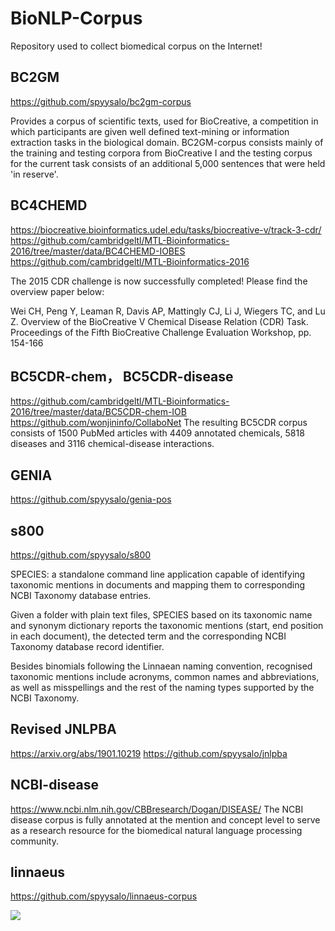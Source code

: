 # BioNLP-Corpus
Repository used to collect biomedical corpus on the Internet!


##  	BC2GM
https://github.com/spyysalo/bc2gm-corpus

Provides a corpus of scientific texts, used for BioCreative, a competition in which participants are given well defined text-mining or information extraction tasks in the biological domain. BC2GM-corpus consists mainly of the training and testing corpora from BioCreative I and the testing corpus for the current task consists of an additional 5,000 sentences that were held 'in reserve'. 


##  	BC4CHEMD
https://biocreative.bioinformatics.udel.edu/tasks/biocreative-v/track-3-cdr/
https://github.com/cambridgeltl/MTL-Bioinformatics-2016/tree/master/data/BC4CHEMD-IOBES
https://github.com/cambridgeltl/MTL-Bioinformatics-2016

The 2015 CDR challenge is now successfully completed! Please find the overview paper below:

Wei CH, Peng Y, Leaman R, Davis AP, Mattingly CJ, Li J, Wiegers TC, and Lu Z. Overview of the BioCreative V Chemical Disease Relation (CDR) Task. Proceedings of the Fifth BioCreative Challenge Evaluation Workshop, pp. 154-166

##  BC5CDR-chem， 	BC5CDR-disease

https://github.com/cambridgeltl/MTL-Bioinformatics-2016/tree/master/data/BC5CDR-chem-IOB
https://github.com/wonjininfo/CollaboNet
The resulting BC5CDR corpus consists of 1500 PubMed articles with 4409 annotated chemicals, 5818 diseases and 3116 chemical-disease interactions.

## GENIA
https://github.com/spyysalo/genia-pos


## s800
https://github.com/spyysalo/s800

SPECIES: a standalone command line application capable of identifying taxonomic mentions in documents and mapping them to corresponding NCBI Taxonomy database entries.

Given a folder with plain text files, SPECIES based on its taxonomic name and synonym dictionary reports the taxonomic mentions (start, end position in each document), the detected term and the corresponding NCBI Taxonomy database record identifier.

Besides binomials following the Linnaean naming convention, recognised taxonomic mentions include acronyms, common names and abbreviations, as well as misspellings and the rest of the naming types supported by the NCBI Taxonomy.

##  Revised 	JNLPBA
https://arxiv.org/abs/1901.10219
https://github.com/spyysalo/jnlpba

##  	NCBI-disease
https://www.ncbi.nlm.nih.gov/CBBresearch/Dogan/DISEASE/
The NCBI disease corpus is fully annotated at the mention and concept level to serve as a research resource for the biomedical natural language processing community.



##  	linnaeus
https://github.com/spyysalo/linnaeus-corpus


![](1-1png)
